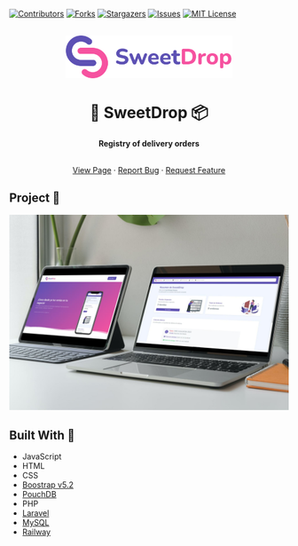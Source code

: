 [![Contributors][contributors-shield]][contributors-url]
[![Forks][forks-shield]][forks-url]
[![Stargazers][stars-shield]][stars-url]
[![Issues][issues-shield]][issues-url]
[![MIT License][license-shield]][license-url]

<div align="center">
  <br>
  <img alt="Logo" src="./assets/images/logo/logo.png" width="300px">
  <h1> 🍬 <strong>  SweetDrop</strong> 📦 </h1>
  <strong>Registry of delivery orders</strong>
</div>
<br>

 <p align="center">
    <a href="https://thepandadevs.github.io/sweetdrop-app/">View Page</a>
    ·
    <a href="https://github.com/ThePandaDevs/sweetdrop-app/issues">Report Bug</a>
    ·
    <a href="https://github.com/ThePandaDevs/sweetdrop-app/issues">Request Feature</a>
</p>

## Project 📌

 <img alt="Logo" src="./assets/images/Mockup.jpg">

## Built With 🚧

-   JavaScript
-   HTML
-   CSS
-   [Boostrap v5.2](https://getbootstrap.com/)
-   [PouchDB](https://pouchdb.com/)
-   PHP
-   [Laravel](https://laravel.com/)
-   [MySQL](https://www.mysql.com/)
-   [Railway](https://railway.app/)

[contributors-shield]: https://img.shields.io/github/contributors/HectorSaldes/liber.svg?style=for-the-badge&logo=counterstrike&color=2557A7
[contributors-url]: https://github.com/ThePandaDevs/sweetdrop-app/graphs/contributors
[forks-shield]: https://img.shields.io/github/forks/HectorSaldes/liber.svg?style=for-the-badge&logo=forestry&color=EAF3FB
[forks-url]: https://github.com/ThePandaDevs/sweetdrop-app/network/members
[stars-shield]: https://img.shields.io/github/stars/HectorSaldes/liber.svg?style=for-the-badge&logo=riseup&color=F763B6
[stars-url]: https://github.com/ThePandaDevs/sweetdrop-app/stargazers
[issues-shield]: https://img.shields.io/github/issues/HectorSaldes/liber.svg?style=for-the-badge&logo=stardock&color=2557A7
[issues-url]: https://github.com/ThePandaDevs/sweetdrop-app/issues
[license-shield]: https://img.shields.io/github/license/HectorSaldes/liber.svg?style=for-the-badge&logo=wikidata&color=E6E2E2
[license-url]: https://github.com/ThePandaDevs/sweetdrop-app/blob/master/LICENSE.txt
[photo-mockup]: https://s3.aws-k8s.generated.photos/ai-generated-photos/upscaler-uploads/uploads/28/f8092fb1-2cc3-42c4-b725-776a7c60e876.png
